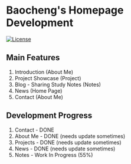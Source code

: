 # Baocheng's Homepage Development

[![License](https://img.shields.io/badge/License-Apache_2.0-blue.svg)](https://opensource.org/licenses/Apache-2.0)

## Main Features

1. Introduction (About Me)
2. Project Showcase (Project)
3. Blog - Sharing Study Notes (Notes)
4. News (Home Page)
5. Contact (About Me)

## Development Progress

1. Contact - DONE
2. About Me - DONE (needs update sometimes)
3. Projects - DONE (needs update sometimes)
4. News - DONE (needs update sometimes)
5. Notes - Work In Progress (55%)

